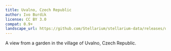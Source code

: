 ```yaml
---
title: Uvalno, Czech Republic
author: Ivo Burdik
license: CC BY 3.0
compat: 0.9+
landscape_url: https://github.com/Stellarium/stellarium-data/releases/download/landscapes/uvalno.zip
---
```

A view from a garden in the village of Uvalno, Czech Republic.